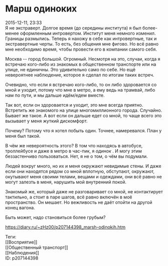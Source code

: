 Марш одиноких
==============

   
 2015-12-11, 23:33   
  Я не экстраверт. Долгое время (до середины института) я был более-менее оформленным интровертом. Институт меня немного изменил. Границы размылись. Теперь я нахожу в себе как интровертные, так и экстравертные черты. То есть, без общения мне фигово. Но всё равно мне необходимо время, чтобы провести его в компании самого себя.   
   
 Москва -- город большой. Огромный. Несмотря на это, случаи, когда я встречаю кого-либо из знакомых в общественном транспорте или на улице, не единичны. Это удивительно само по себе. Но ещё невероятнее наблюдение, которое я сделал по итогам таких встреч.   
   
 Очевидно, что если я встречаю кого-либо, то он либо здоровается со мной и уходит, потому что мне в метро, а ему ведь на трамвай, либо нам по пути, и мы дальше идём/едем вместе.   
   
 Так вот, если он здоровается и уходит, это мне всегда приятно. Встретить же знакомого на улице многомиллионного города. Случайно. Бывает же такое. А вот если он дальше едет со мной, то чаще всего это вызывает у меня жуткий дискомфорт.   
   
 Почему? Потому что я хотел побыть один. Точнее, намеревался. План у меня был такой.   
   
 В чём же невероятность этого? В том что находясь в автобусе, троллейбусе и даже в метро в час-пик, я  *одинок*  . И могу этим беззастенчиво пользоваться. Нет, я не о том, о чём вы подумали.   
   
 Людей вокруг много, но их и меня окружают невидимые стены. И даже если они находятся рядом со мной вплотную, обступают, окружают, окутывают меня своими телами, вещами и одеждами, они всё равно не могут залезть в меня, нарушить мой внутренний покой.   
   
 Знакомый же, который даже не разговаривает со мной, не контактирует тактильно, а стоит в паре шагов, всё равно включён в моё пространство. Он мешает. Но вежливость не даёт отойти на другой конец вагона.   
   
 Быть может, надо становиться более грубым?   
    
 <https://diary.ru/~zHz00/p207144398_marsh-odinokih.htm>   
   
 Теги:   
 [[Восприятие]]   
 [[Общественный транспорт]]   
 [[Наблюдения]]   
 ID: p207144398